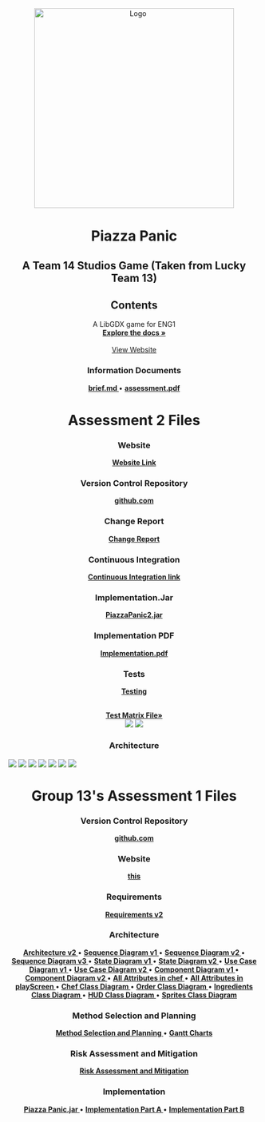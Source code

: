 <div align="center">
  <a href="https://github.com/team13eng1/piazza-panic/">
    <img src="./assets/Capture.png" alt="Logo" width="400" height="400">
  </a>

  <h1 align="center">Piazza Panic</h1>
  <h2 align="center">A Team 14 Studios Game (Taken from Lucky Team 13)</h2>
  
  <h2> Contents </h2>
  <p align="center">
  </p>
    
  <p align="center">
    A LibGDX game for ENG1
    <br />
    <a href="https://github.com/HHllmn/Piazza-Panic-Assessment2"><strong>Explore the docs »</strong></a>
    <br />
    <br />
    <a href="https://eng1team14assessment2.github.io/">View Website</a>
  </p>
</div>


<h3 align="center">Information Documents</h3>
<p align="center">
  <a href="./files/info/brief.md"><strong> brief.md </strong></a>
  •
  <a href="./files/info/eng1-team-assessment-1.pdf"><strong> assessment.pdf </strong></a>
</p>

<h1 align="center">Assessment 2 Files</h1>

<h3 align="center">Website</h3>
<p align="center">
  <a href="https://eng1team14assessment2.github.io/"><strong>Website Link</strong></a>
</p>

<h3 align="center">Version Control Repository</h3>
<p align="center">
  <a href="https://github.com/HHllmn/Piazza-Panic-Assessment2"><strong>github.com</strong></a>
</p>

<h3 align="center">Change Report</h3>
<p align="center">
  <a href="./files/assessment/Change2.pdf"><strong>Change Report</strong></a>
</p>

<h3 align="center">Continuous Integration</h3>
<p align="center">
  <a href="./files/assessment/CI2.pdf"><strong>Continuous Integration link</strong></a>
</p>

<h3 align="center">Implementation.Jar</h3>
<p align="center">
  <a href="./files/assessment/PiazzaPanic2.jar"><strong>PiazzaPanic2.jar</strong></a>
</p>
<h3 align="center">Implementation PDF</h3>
<p align="center">
  <a href="./files/assessment/Impl2.pdf"><strong>Implementation.pdf</strong></a>
</p>

<h3 align="center">Tests</h3>
<p align="center">
  <a href="./files/assessment/Test2.pdf"><strong>Testing</strong></a>
</p>

<p align="center">
<br />
    <a href="https://docs.google.com/spreadsheets/d/1pg8gWZXW0eiTQ6ZKMQBdQKwz1ln-4hFXL0LyMqQh0b4/edit?usp=sharing"><strong>Test Matrix File»</strong></a>
    <br />
<img src="./TestImages/TestMatrix.png">
<img src="./TestImages/TestCoverage.png">
</p>

<p align="center">
<h3 align="center">Architecture</h3>
<img align="center" src="./ArchitectureImages/ArchShot1.png">
<img align="center" src="./ArchitectureImages/ArchShot2.png">
<img align="center" src="./ArchitectureImages/ArchShot3.png">
<img align="center" src="./ArchitectureImages/ArchShot4.png">
<img align="center" src="./ArchitectureImages/ArchShot5.png">
<img align="center" src="./ArchitectureImages/ArchShot6.png">
<img align="center" src="./ArchitectureImages/ArchShot7.png">
</p>


<h1 align="center">Group 13's Assessment 1 Files</h1>

<h3 align="center">Version Control Repository</h3>
<p align="center">
  <a href="https://github.com/team13eng1/piazza-panic"><strong>github.com</strong></a>
<p>
<h3 align="center">Website</h3>
<p align="center">
  <a href="https://team13eng1.github.io/"><strong>this</strong></a>
</p>
<h3 align="center">Requirements</h3>
<p align="center">
  <a href="./files/assessment/Requirements v2.pdf"><strong>Requirements v2</strong></a>
</p>
<h3 align="center">Architecture</h3>
<p align="center">
  <a href="./files/assessment/Architecture V2.pdf"><strong> Architecture v2 </strong></a>
  •
  <a href="./files/assessment/Sequence Diagram v1.pdf"><strong> Sequence Diagram v1 </strong></a>
  •
  <a href="./files/assessment/Sequence Diagram v2.pdf"><strong> Sequence Diagram v2 </strong></a>
  •
  <a href="./files/assessment/Sequence Diagram v3.pdf"><strong> Sequence Diagram v3 </strong></a>
  •
  <a href="./files/assessment/State Diagram v1.pdf"><strong> State Diagram v1 </strong></a>
  •
  <a href="./files/assessment/State Diagram v2.pdf"><strong> State Diagram v2 </strong></a>
  •
  <a href="./files/assessment/Use Case Diagram v1.pdf"><strong> Use Case Diagram v1 </strong></a>
  •
  <a href="./files/assessment/Use Case Diagram v2.pdf"><strong> Use Case Diagram v2 </strong></a>
  •
  <a href="./files/assessment/Component Diagram v1.pdf"><strong> Component Diagram v1 </strong></a>
  •
  <a href="./files/assessment/Component Diagram v2.pdf"><strong> Component Diagram v2 </strong></a>
  •
  <a href="./files/assessment/All attributes in chef.pdf"><strong> All Attributes in chef </strong></a>
  •
  <a href="./files/assessment/All attributes in playScreen.pdf"><strong> All Attributes in playScreen </strong></a>
  •
  <a href="./files/assessment/Chef Class Diagram.pdf"><strong> Chef Class Diagram </strong></a>
  •
  <a href="./files/assessment/Order Class Diagram.pdf"><strong> Order Class Diagram </strong></a>
  •
  <a href="./files/assessment/Ingredients Class Diagram.pdf"><strong> Ingredients Class Diagram </strong></a>
  •
  <a href="./files/assessment/HUD Class Diagram.pdf"><strong> HUD Class Diagram </strong></a>
  •
  <a href="./files/assessment/Sprites Class Diagram.pdf"><strong> Sprites Class Diagram </strong></a>
</p>
<h3 align="center">Method Selection and Planning</h3>
<p align="center">
  <a href="./files/assessment/Method Selection and Planning.pdf"><strong> Method Selection and Planning </strong></a>
  •
  <a href="GANTT"><strong> Gantt Charts </strong></a>
</p>
<h3 align="center">Risk Assessment and Mitigation</h3>
<p align="center">
  <a href="./files/assessment/Risk Assessment and Mitigation v2.pdf"><strong>Risk Assessment and Mitigation</strong></a>
</p>
<h3 align="center">Implementation</h3>
<p align="center">
  <a href="./files/assessment/Piazza Panic.jar" download><strong> Piazza Panic.jar </strong></a>
  •
  <a href="./files/assessment/piazza-panic-main (1).zip" download><strong> Implementation Part A </strong></a>
  •
  <a href="./files/assessment/Implementation Part B.pdf"><strong> Implementation Part B </strong></a>
</p>
